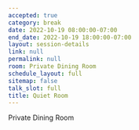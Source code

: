 ```yaml
---
accepted: true
category: break
date: 2022-10-19 08:00:00-07:00
end_date: 2022-10-19 18:00:00-07:00
layout: session-details
link: null
permalink: null
room: Private Dining Room
schedule_layout: full
sitemap: false
talk_slot: full
title: Quiet Room
---
```


Private Dining Room
